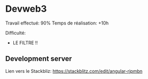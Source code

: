 # Devweb3

Travail effectué: 90%
Temps de réalisation: +10h

Difficulté:
- LE FILTRE !!

## Development server

Lien vers le Stackbliz: https://stackblitz.com/edit/angular-rjpmbn
